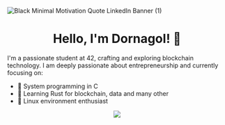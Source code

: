 ![Black Minimal Motivation Quote LinkedIn Banner (1)](https://github.com/user-attachments/assets/a6b98c54-a724-490b-929a-1da77aca87d1)
<h1 align="center">Hello, I'm Dornagol! 👋</h1>

I'm a passionate student at 42, crafting and exploring blockchain technology. I am deeply passionate about entrepreneurship and currently focusing on:

- 🎯 System programming in C
- 🦀 Learning Rust for blockchain, data and many other
- 🐧 Linux environment enthusiast

<p align="center">
  <a href="https://skillicons.dev">
    <img src="https://skillicons.dev/icons?i=py,solidity,c,linux" />
  </a>
</p>